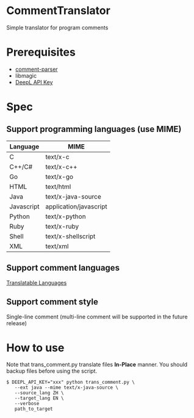 # CommentTranslator
Simple translator for program comments

# Prerequisites
- [comment-parser](https://pypi.org/project/comment-parser/)
- libmagic
- [DeepL API Key](https://www.deepl.com/en/docs-api)


# Spec
## Support programming languages (use MIME)
|  Language  |  MIME  |
| ---- | ---- |
|C	   |text/x-c
|C++/C#|text/x-c++
|Go	   |text/x-go
|HTML  |text/html
|Java  |text/x-java-source
|Javascript|application/javascript
|Python|text/x-python
|Ruby  |text/x-ruby
|Shell |text/x-shellscript
|XML   |text/xml

## Support comment languages
[Translatable Languages](https://www.deepl.com/docs-api/translate-text/large-volumes/)

## Support comment style
Single-line comment (multi-line comment will be supported in the future release)

# How to use
Note that trans_comment.py translate files **In-Place** manner. You should backup files before using the script.

```
$ DEEPL_API_KEY="xxx" python trans_comment.py \
   --ext java --mime text/x-java-source \
   --source_lang ZH \
   --target_lang EN \
   --verbose
   path_to_target  
```
